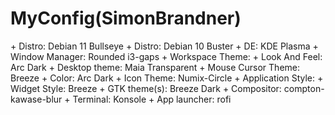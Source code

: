 <h1>MyConfig(SimonBrandner)</h1>
+ Distro: Debian 11 Bullseye
+ Distro: Debian 10 Buster
+ DE: KDE Plasma
+ Window Manager: Rounded i3-gaps
+ Workspace Theme:
    + Look And Feel: Arc Dark
    + Desktop theme: Maia Transparent
    + Mouse Cursor Theme: Breeze
+ Color: Arc Dark
+ Icon Theme: Numix-Circle
+ Application Style:
    + Widget Style: Breeze
    + GTK theme(s): Breeze Dark
+ Compositor: compton-kawase-blur
+ Terminal: Konsole
+ App launcher: rofi
